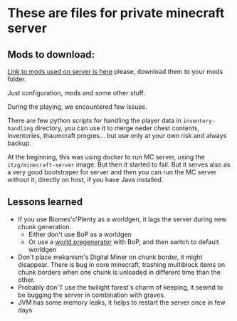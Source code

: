 # These are files for private minecraft server


## Mods to download:
[Link to mods used on server is here](https://drive.google.com/drive/folders/1dRisuINVxgMkCGCf8HNyH6incuSy0Qe4?usp=sharing)
 please, download them to your mods folder.

Just configuration, mods and some other stuff.

During the playing, we encountered few issues.

There are few python scripts for handling the player data in `inventory-handling` directory, 
you can use it to merge neder chest contents, inventories, thaumcraft progres...
but use only at your own risk and always backup.
 
At the beginning, this was using docker to run MC server, using the `itzg/minecraft-server` image.
But then it started to fail. But it serves also as a very good bootstraper for server and then you can run 
the MC server without it, directly on host, if you have Java installed.
 
## Lessons learned
- If you use Biomes'o'Plenty as a worldgen, it lags the server during new chunk generation. 
    - Either don't use BoP as a worldgen
    - Or use a [world pregenerator](https://minecraft.curseforge.com/projects/chunkpregenerator) with BoP, and then switch to default worldgen
- Don't place mekanism's Digital Miner on chunk border, it might disappear. There is bug in core minecraft, 
trashing multiblock items on chunk borders when one chunk is unloaded in different time than the other.
- Probably don'T use the twilight forest's charm of keeping, it seemd to be bugging the server in combination with graves.  
- JVM has some memory leaks, it helps to restart the server once in few days